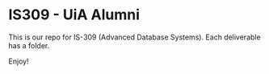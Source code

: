 # IS309 - UiA Alumni

This is our repo for IS-309 (Advanced Database Systems).
Each deliverable has a folder. 

Enjoy!
